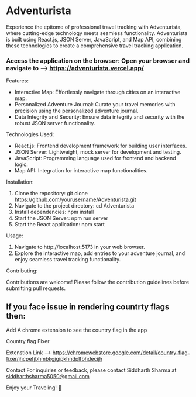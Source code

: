 # Adventurista

Experience the epitome of professional travel tracking with Adventurista, where cutting-edge technology meets seamless functionality. Adventurista is built using React.js, JSON Server, JavaScript, and Map API, combining these technologies to create a comprehensive travel tracking application.

### Access the application on the browser: Open your browser and navigate to --> https://adventurista.vercel.app/

Features:

- Interactive Map: Effortlessly navigate through cities on an interactive map.
- Personalized Adventure Journal: Curate your travel memories with precision using the personalized adventure journal.
- Data Integrity and Security: Ensure data integrity and security with the robust JSON server functionality.

Technologies Used:

- React.js: Frontend development framework for building user interfaces.
- JSON Server: Lightweight, mock server for development and testing.
- JavaScript: Programming language used for frontend and backend logic.
- Map API: Integration for interactive map functionalities.

Installation:

1. Clone the repository: git clone https://github.com/yourusername/Adventurista.git
2. Navigate to the project directory: cd Adventurista
3. Install dependencies: npm install
4. Start the JSON Server: npm run server
5. Start the React application: npm start

Usage:

1. Navigate to http://localhost:5173 in your web browser.
2. Explore the interactive map, add entries to your adventure journal, and enjoy seamless travel tracking functionality.

Contributing:

Contributions are welcome! Please follow the contribution guidelines before submitting pull requests.

## If you face issue in rendering countrty flags then:

Add A chrome extension to see the country flag in the app

Country flag Fixer

Extenstion Link --> https://chromewebstore.google.com/detail/country-flag-fixer/jhcpefjbhmbkgjgipkhndplfbhdecijh

Contact
For inquiries or feedback, please contact Siddharth Sharma at siddharthsharma5050@gmail.com

Enjoy your Traveling! 🙂
